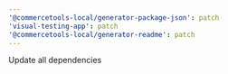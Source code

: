 ```yaml
---
'@commercetools-local/generator-package-json': patch
'visual-testing-app': patch
'@commercetools-local/generator-readme': patch
---
```


Update all dependencies
